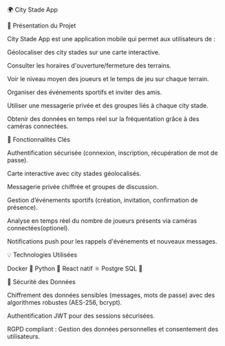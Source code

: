 🌍 City Stade App

🚀 Présentation du Projet

City Stade App est une application mobile qui permet aux utilisateurs de :

Géolocaliser des city stades sur une carte interactive.

Consulter les horaires d'ouverture/fermeture des terrains.

Voir le niveau moyen des joueurs et le temps de jeu sur chaque terrain.

Organiser des événements sportifs et inviter des amis.

Utiliser une messagerie privée et des groupes liés à chaque city stade.

Obtenir des données en temps réel sur la fréquentation grâce à des caméras connectées.

🚀 Fonctionnalités Clés

Authentification sécurisée (connexion, inscription, récupération de mot de passe).

Carte interactive avec city stades géolocalisés.

Messagerie privée chiffrée et groupes de discussion.

Gestion d’événements sportifs (création, invitation, confirmation de présence).

Analyse en temps réel du nombre de joueurs présents via caméras connectées(optionel).

Notifications push pour les rappels d'événements et nouveaux messages.

💡 Technologies Utilisées

Docker 🐋 Python 🐍 React natif ⚛️ Postgre SQL 🐘

🚫 Sécurité des Données

Chiffrement des données sensibles (messages, mots de passe) avec des algorithmes robustes (AES-256, bcrypt).

Authentification JWT pour des sessions sécurisées.

RGPD compliant : Gestion des données personnelles et consentement des utilisateurs.